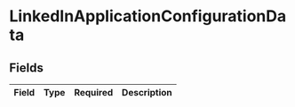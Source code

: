 # LinkedInApplicationConfigurationData


## Fields

| Field       | Type        | Required    | Description |
| ----------- | ----------- | ----------- | ----------- |
